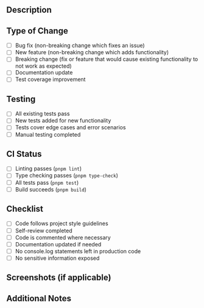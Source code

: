 ## Description
<!-- Provide a brief description of the changes in this PR -->

## Type of Change
- [ ] Bug fix (non-breaking change which fixes an issue)
- [ ] New feature (non-breaking change which adds functionality)
- [ ] Breaking change (fix or feature that would cause existing functionality to not work as expected)
- [ ] Documentation update
- [ ] Test coverage improvement

## Testing
- [ ] All existing tests pass
- [ ] New tests added for new functionality
- [ ] Tests cover edge cases and error scenarios
- [ ] Manual testing completed

## CI Status
- [ ] Linting passes (`pnpm lint`)
- [ ] Type checking passes (`pnpm type-check`)
- [ ] All tests pass (`pnpm test`)
- [ ] Build succeeds (`pnpm build`)

## Checklist
- [ ] Code follows project style guidelines
- [ ] Self-review completed
- [ ] Code is commented where necessary
- [ ] Documentation updated if needed
- [ ] No console.log statements left in production code
- [ ] No sensitive information exposed

## Screenshots (if applicable)
<!-- Add screenshots for UI changes -->

## Additional Notes
<!-- Any additional information that reviewers should know -->
